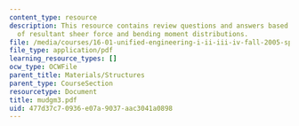 ```yaml
---
content_type: resource
description: This resource contains review questions and answers based on understanding
  of resultant sheer force and bending moment distributions.
file: /media/courses/16-01-unified-engineering-i-ii-iii-iv-fall-2005-spring-2006/477d37c70936e07a9037aac3041a0898_mudgm3.pdf
file_type: application/pdf
learning_resource_types: []
ocw_type: OCWFile
parent_title: Materials/Structures
parent_type: CourseSection
resourcetype: Document
title: mudgm3.pdf
uid: 477d37c7-0936-e07a-9037-aac3041a0898
---
```

